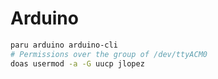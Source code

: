 # Arduino

```sh
paru arduino arduino-cli
# Permissions over the group of /dev/ttyACM0
doas usermod -a -G uucp jlopez
```


